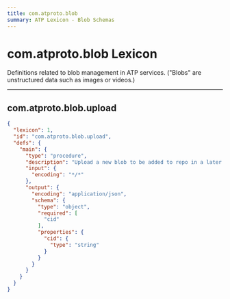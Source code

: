 ```yaml
---
title: com.atproto.blob
summary: ATP Lexicon - Blob Schemas
---
```


# com.atproto.blob Lexicon

Definitions related to blob management in ATP services. ("Blobs" are unstructured data such as images or videos.)

<!-- START lex generated content. Please keep comment here to allow auto update -->
<!-- DON'T EDIT THIS SECTION! INSTEAD RE-RUN lex TO UPDATE -->
---

## com.atproto.blob.upload

```json
{
  "lexicon": 1,
  "id": "com.atproto.blob.upload",
  "defs": {
    "main": {
      "type": "procedure",
      "description": "Upload a new blob to be added to repo in a later request.",
      "input": {
        "encoding": "*/*"
      },
      "output": {
        "encoding": "application/json",
        "schema": {
          "type": "object",
          "required": [
            "cid"
          ],
          "properties": {
            "cid": {
              "type": "string"
            }
          }
        }
      }
    }
  }
}
```
<!-- END lex generated TOC please keep comment here to allow auto update -->